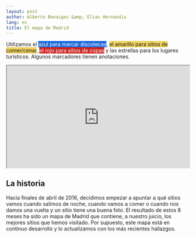 ```yaml
---
layout: post
author: Alberto Benaiges &amp; Elias Hernandis
lang: es
title: El mapa de Madrid
---
```


Utilizamos el <span style="background-color: #1b69dd; color:white">azul para marcar discotecas</span>,
<span style="background-color:#eed25c;">el amarillo para sitios de comer/cenar</span>, <span
style="background-color: #cb231f; color: white">el rojo para sitios de copas</span> y las estrellas para los
lugares turísticos. Algunos marcadores tienen anotaciones.

<!-- with thanks to google maps and http://embedresponsively.com -->
<style>.embed-container { position: relative; padding-bottom: 56.25%; height: 0; overflow: hidden; max-width: 100%; } .embed-container iframe, .embed-container object, .embed-container embed { position: absolute; top: 0; left: 0; width: 100%; height: 100%; }</style><div class='embed-container'><iframe src='https://www.google.com/maps/d/u/0/embed?mid=1jBFUQ7D0ybe-517Gtrnjip8Usk0'></iframe></div>


## La historia

Hacia finales de abril de 2016, decidimos empezar a apuntar a qué sitios vamos
cuando salimos de noche, cuando vamos a comer o cuando nos damos una vuelta y un
sitio tiene una buena foto. El resultado de estos 8 meses ha sido un mapa de
Madrid que contiene, a nuestro juicio, los mejores sitios que hemos visitado.
Por supuesto, este mapa está en continuo desarrollo y lo actualizamos con los
más recientes hallazgos.

